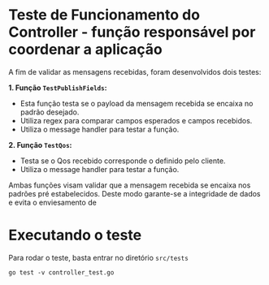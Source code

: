 # Teste de Funcionamento do Controller - função responsável por coordenar a aplicação   

A fim de validar as mensagens recebidas, foram desenvolvidos dois testes: 

**1. Função `TestPublishFields`:**
   - Esta função testa se o payload da mensagem recebida se encaixa no padrão desejado.
   - Utiliza regex para comparar campos esperados e campos recebidos.
   - Utiliza o message handler para testar a função.

**2. Função `TestQos`:**
   - Testa se o Qos recebido corresponde o definido pelo cliente.
   - Utiliza o message handler para testar a função.

Ambas funções visam validar que a mensagem recebida se encaixa nos padrões pré estabelecidos. Deste modo garante-se a integridade de dados e evita o enviesamento de 

# Executando o teste
Para rodar o teste, basta entrar no diretório `src/tests`
```
go test -v controller_test.go
```



